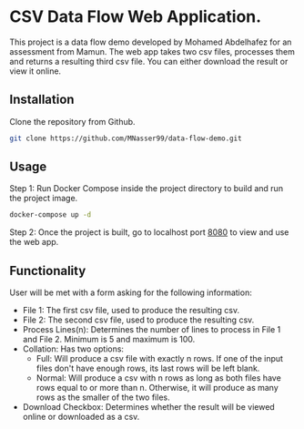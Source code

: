 # CSV Data Flow Web Application.

This project is a data flow demo developed by Mohamed Abdelhafez for an assessment from Mamun.
The web app takes two csv files, processes them and returns a resulting third csv file. You can either download the result or view it online.

## Installation

Clone the repository from Github.

```bash
git clone https://github.com/MNasser99/data-flow-demo.git
```

## Usage

Step 1: Run Docker Compose inside the project directory to build and run the project image.
```bash
docker-compose up -d
```

Step 2: Once the project is built, go to localhost port [8080](http://localhost:8080/) to view and use the web app.

## Functionality
User will be met with a form asking for the following information:

- File 1: The first csv file, used to produce the resulting csv.
- File 2: The second csv file, used to produce the resulting csv.
- Process Lines(n): Determines the number of lines to process in File 1 and File 2. Minimum is 5 and maximum is 100.
- Collation: Has two options:
  - Full: Will produce a csv file with exactly n rows. If one of the input files don't have enough rows, its last rows will be left blank.
  - Normal: Will produce a csv with n rows as long as both files have rows equal to or more than n. Otherwise, it will produce as many rows as the smaller of the two files.
- Download Checkbox: Determines whether the result will be viewed online or downloaded as a csv.
